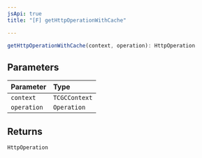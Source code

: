 ```yaml
---
jsApi: true
title: "[F] getHttpOperationWithCache"

---
```

```ts
getHttpOperationWithCache(context, operation): HttpOperation
```

## Parameters

| Parameter | Type |
| :------ | :------ |
| `context` | `TCGCContext` |
| `operation` | `Operation` |

## Returns

`HttpOperation`
